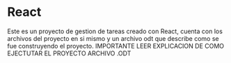 # React
Este es un proyecto de gestion de tareas creado con React, cuenta con los archivos del proyecto en si mismo y un archivo odt que describe como se fue construyendo el proyecto. IMPORTANTE LEER EXPLICACION DE COMO EJECTUTAR EL PROYECTO ARCHIVO .ODT
